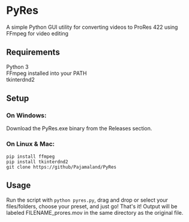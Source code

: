 # PyRes
A simple Python GUI utility for converting videos to ProRes 422 using FFmpeg for video editing

## Requirements
Python 3  
FFmpeg installed into your PATH  
tkinterdnd2

## Setup
### On Windows:
Download the PyRes.exe binary from the Releases section.

### On Linux & Mac:
`pip install ffmpeg`  
`pip install tkinterdnd2`  
`git clone https://github/Pajamaland/PyRes`  

## Usage
Run the script with `python pyres.py`, drag and drop or select your files/folders, choose your preset, and just go! That's it! Output will be labeled FILENAME_prores.mov in the same directory as the original file.
